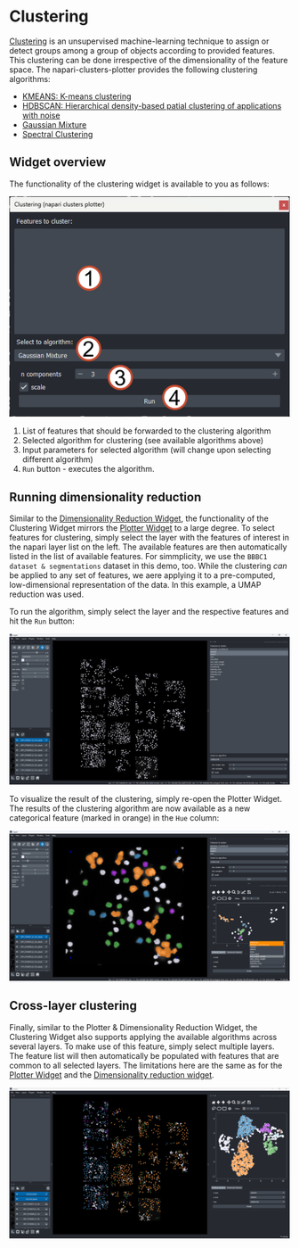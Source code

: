 # Clustering

[Clustering](https://en.wikipedia.org/wiki/Cluster_analysis) is an unsupervised machine-learning technique to assign or detect groups among a group of objects according to provided features. This clustering can be done irrespective of the dimensionality of the feature space. The napari-clusters-plotter provides the following clustering algorithms:

- [KMEANS: K-means clustering](https://scikit-learn.org/stable/modules/generated/sklearn.cluster.KMeans.html)
- [HDBSCAN: Hierarchical density-based patial clustering of applications with noise](https://scikit-learn.org/stable/modules/generated/sklearn.cluster.HDBSCAN.html)
- [Gaussian Mixture](https://scikit-learn.org/stable/modules/generated/sklearn.mixture.GaussianMixture.html)
- [Spectral Clustering](https://scikit-learn.org/stable/modules/generated/sklearn.cluster.SpectralClustering.html)

## Widget overview

The functionality of the clustering widget is available to you as follows:

![Clustering widget overview](./imgs/clustering_overview1_annotated.png)

1. List of features that should be forwarded to the clustering algorithm
2. Selected algorithm for clustering (see available algorithms above)
3. Input parameters for selected algorithm (will change upon selecting different algorithm)
4. `Run` button - executes the algorithm.

## Running dimensionality reduction

Similar to the [Dimensionality Reduction Widget](widget:dimensionality_reduction), the functionality of the Clustering Widget mirrors the [Plotter Widget](widget:plotter) to a large degree. To select features for clustering, simply select the layer with the features of interest in the napari layer list on the left. The available features are then automatically listed in the list of available features. For simmplicity, we use the `BBBC1 dataset & segmentations` dataset in this demo, too. While the clustering *can* be applied to any set of features, we aere applying it to a pre-computed, low-dimensional representation of the data. In this example, a UMAP reduction was used.

To run the algorithm, simply select the layer and the respective features and hit the `Run` button:

![Selecting features for clustering](./imgs/clustering_overview2.png)

To visualize the result of the clustering, simply re-open the Plotter Widget. The results of the clustering algorithm are now available as a new categorical feature (marked in orange) in the `Hue` column:

![Visualizing clustering results](./imgs/clustering_overview3.png)

## Cross-layer clustering

Finally, similar to the Plotter & Dimensionality Reduction Widget, the Clustering Widget also supports applying the available algorithms across several layers. To make use of this feature, simply select multiple layers. The feature list will then automatically be populated with features that are common to all selected layers. The limitations here are the same as for the [Plotter Widget](widget:plotter) and the [Dimensionality reduction widget](widget:dimensionality_reduction).

![Reslts of cross-layer clustering](./imgs/clustering_visualization1.png)